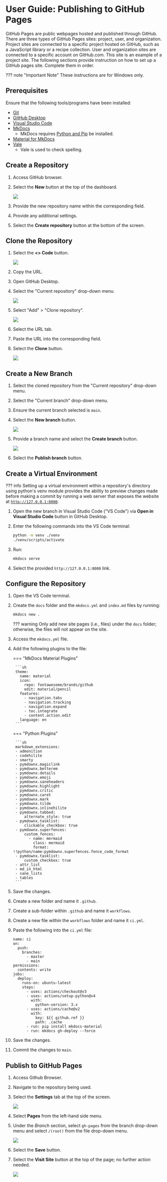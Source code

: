 #  User Guide: Publishing to GitHub Pages 
GitHub Pages are public webpages hosted and published through GitHub. There are three types of GitHub Pages sites: project, user, and organization. Project sites are connected to a specific project hosted on GitHub, such as a JavaScript library or a recipe collection. User and organization sites are connected to a specific account on GitHub.com. This site is an example of a project site. The following sections provide instruction on how to set up a GitHub pages site. Complete them in order.

??? note "Important Note"
    These instructions are for Windows only.

## Prerequisites

Ensure that the following tools/programs have been installed:

- [Git](https://git-scm.com/downloads)
- [GitHub Desktop](https://desktop.github.com/)
- [Visual Studio Code](https://code.visualstudio.com/)
- [MkDocs](https://www.mkdocs.org/getting-started/)
    - MkDocs requires [Python and Pip](https://www.python.org/downloads/) be installed. 
- [Material for MkDocs](https://squidfunk.github.io/mkdocs-material/getting-started/)
- [Vale](https://tw-docs.com/docs/vale/install-vale/)
    - Vale is used to check spelling.

## Create a Repository

1. Access GitHub browser.
2. Select the **New** button at the top of the dashboard.

    ![](../assets/images/userguide_newbutton.png)

3. Provide the new repository name within the corresponding field.
4. Provide any additional settings.
5. Select the **Create repository** button at the bottom of the screen.

## Clone the Repository

1. Select the **<> Code** button.
   
    ![](../assets/images/userguide_codebutton.png)

2. Copy the URL.
3. Open GitHub Desktop.
4. Select the "Current repository" drop-down menu.

    ![](../assets/images/userguide_currentrepo.png)

5. Select "Add" > "Clone repository".

    ![](../assets/images/userguide_clonerepo.png)

6. Select the URL tab.
7. Paste the URL into the corresponding field.
8. Select the **Clone** button.

    ![](../assets/images/userguide_cloneurl.png)

## Create a New Branch

1. Select the cloned repository from the "Current repository" drop-down menu.
2. Select the "Current branch" drop-down menu.
3. Ensure the current branch selected is `main`.
4. Select the **New branch** button.

    ![](../assets/images/userguide_newbranch.png)

5. Provide a branch name and select the **Create branch** button.

    ![](../assets/images/userguide_createbranch.png)

6. Select the **Publish branch** button.

## Create a Virtual Environment

??? info
    Setting up a virtual environment within a repository's directory using python's venv module provides the ability to preview changes made before making a commit by running a web server that exposes the website at [`http://127.0.0.1:8000`](http://127.0.0.1:8000).

1. Open the new branch in Visual Studio Code ("VS Code") via **Open in Visual Studio Code** button in GitHub Desktop.
2. Enter the following commands into the VS Code terminal:

    ```sh
    python -m venv ./venv
    ./venv/scripts/activate
    ```

3. Run:

    ```sh 
    mkdocs serve
    ```

4. Select the provided `http://127.0.0.1:8000` link.

## Configure the Repository

1. Open the VS Code terminal.
2. Create the `docs` folder and the `mkdocs.yml` and `index.md` files by running:
    
    ```sh
    mkdocs new .
    ```

    ??? warning
        Only add new site pages (i.e., files) under the `docs` folder; otherwise, the files will not appear on the site.

3. Access the `mkdocs.yml` file.
4. Add the following plugins to the file:

    === "MkDocs Material Plugins"
    
        ```sh
        theme:
          name: material
          icon:
            repo: fontawesome/brands/github
            edit: material/pencil
          features:
            - navigation.tabs
            - navigation.tracking
            - navigation.expand
            - toc.integrate
            - content.action.edit
          language: en
        ```

    === "Python Plugins"

        ```sh
        markdown_extensions:
        - admonition
        - codehilite
        - smarty
        - pymdownx.magiclink
        - pymdownx.betterem
        - pymdownx.details
        - pymdownx.emoji
        - pymdownx.saneheaders
        - pymdownx.highlight
        - pymdownx.critic
        - pymdownx.caret
        - pymdownx.mark
        - pymdownx.tilde
        - pymdownx.inlinehilite
        - pymdownx.tabbed:
            alternate_style: true
        - pymdownx.tasklist:
            clickable_checkbox: true
        - pymdownx.superfences:
            custom_fences:
              - name: mermaid
                class: mermaid
                format: !!python/name:pymdownx.superfences.fence_code_format  
        - pymdownx.tasklist:
            custom_checkbox: true          
        - attr_list
        - md_in_html
        - sane_lists
        - tables
        ```

5. Save the changes.
6. Create a new folder and name it `.github`.
7. Create a sub-folder within `.github` and name it `workflows`.
8. Create a new file within the `workflows` folder and name it `ci.yml`.
9. Paste the following into the `ci.yml` file:

    ```
    name: ci
    on:
      push:
        branches:
          - master
          - main
    permissions:
      contents: write
    jobs:
      deploy:
        runs-on: ubuntu-latest
        steps:
          - uses: actions/checkout@v3
          - uses: actions/setup-python@v4
            with:
              python-version: 3.x
          - uses: actions/cache@v2
            with:
              key: ${{ github.ref }}
              path: .cache
          - run: pip install mkdocs-material
          - run: mkdocs gh-deploy --force
    ```

10. Save the changes.
11. Commit the changes to `main`.

## Publish to GitHub Pages

1. Access Github Browser. 
2. Navigate to the repository being used.
3. Select the **Settings** tab at the top of the screen.

    ![](../assets/images/userguide_settings.png)

4. Select **Pages** from the left-hand side menu.
5. Under the *Branch* section, select `gh-pages` from the branch drop-down menu and select `/(root)` from the file drop-down menu.

    ![](../assets/images/userguide_branchsettings.png)

6. Select the **Save** button.
7. Select the **Visit Site** button at the top of the page; no further action needed.

    ![](../assets/images/userguide_visitsite.png)
